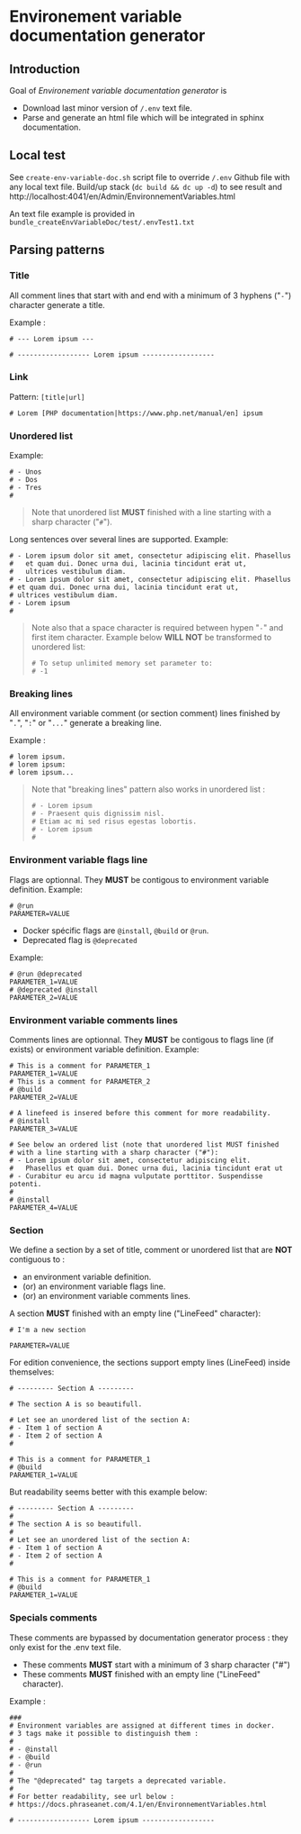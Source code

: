 # Environement variable documentation generator

## Introduction

Goal of *Environement variable documentation generator* is
- Download last minor version of `/.env` text file.
- Parse and generate an html file which will be integrated in sphinx documentation.

## Local test

See `create-env-variable-doc.sh` script file to override `/.env` 
Github file with any local text file.
Build/up stack (`dc build && dc up -d`) to see result and
http://localhost:4041/en/Admin/EnvironnementVariables.html

An text file example is provided in `bundle_createEnvVariableDoc/test/.envTest1.txt`

## Parsing patterns

### Title

All comment lines that start with and end with a minimum of 3 hyphens ("`-`")
character generate a title.

Example :

```
# --- Lorem ipsum ---
``` 
```
# ------------------ Lorem ipsum ------------------
```

### Link

Pattern: `[title|url]`

```
# Lorem [PHP documentation|https://www.php.net/manual/en] ipsum
```


### Unordered list
Example:

```
# - Unos
# - Dos
# - Tres
#
```
> Note that unordered list **MUST** finished with a line starting with a sharp 
> character ("`#`").

Long sentences over several lines are supported. Example:

```
# - Lorem ipsum dolor sit amet, consectetur adipiscing elit. Phasellus
#   et quam dui. Donec urna dui, lacinia tincidunt erat ut,
#   ultrices vestibulum diam. 
# - Lorem ipsum dolor sit amet, consectetur adipiscing elit. Phasellus
# et quam dui. Donec urna dui, lacinia tincidunt erat ut,
# ultrices vestibulum diam. 
# - Lorem ipsum
#
```
> Note also that a space character is required between hypen "`-`" and 
> first item character. Example below **WILL NOT** be transformed to unordered list:
> ```
> # To setup unlimited memory set parameter to:
> # -1
> ```

### Breaking lines

All environment variable comment (or section comment) lines finished by "`.`", "`:`" or "`...`" generate a breaking line.

Example :

```
# lorem ipsum.
# lorem ipsum:
# lorem ipsum...
``` 
> Note that "breaking lines" pattern also works in unordered list :
> 
> ```
> # - Lorem ipsum
> # - Praesent quis dignissim nisl.
> # Etiam ac mi sed risus egestas lobortis.
> # - Lorem ipsum
> #
> ``` 

### Environment variable flags line
Flags are optionnal. They **MUST** be contigous to environment variable definition. Example: 
```
# @run
PARAMETER=VALUE
``` 
- Docker spécific flags are `@install`, `@build` or `@run`.
- Deprecated flag is `@deprecated`

Example:
```
# @run @deprecated
PARAMETER_1=VALUE
# @deprecated @install
PARAMETER_2=VALUE
``` 

### Environment variable comments lines

Comments lines are optionnal. They **MUST** be contigous to flags line (if 
exists) or environment variable definition. Example: 
```
# This is a comment for PARAMETER_1
PARAMETER_1=VALUE
# This is a comment for PARAMETER_2
# @build
PARAMETER_2=VALUE

# A linefeed is insered before this comment for more readability.
# @install
PARAMETER_3=VALUE

# See below an ordered list (note that unordered list MUST finished
# with a line starting with a sharp character ("#"):
# - Lorem ipsum dolor sit amet, consectetur adipiscing elit.
#   Phasellus et quam dui. Donec urna dui, lacinia tincidunt erat ut
# - Curabitur eu arcu id magna vulputate porttitor. Suspendisse potenti.
#
# @install
PARAMETER_4=VALUE
``` 

### <a name="section">Section

We define a section by a set of title, comment or unordered list that are **NOT**
contiguous to :
- an environment variable definition.
- (or) an environment variable flags line.
- (or) an environment variable comments lines.

A section **MUST** finished with an empty line ("LineFeed" character):

```
# I'm a new section

PARAMETER=VALUE
``` 

For edition convenience, the sections support empty lines (LineFeed) 
inside themselves:
```
# --------- Section A ---------

# The section A is so beautifull.

# Let see an unordered list of the section A:
# - Item 1 of section A
# - Item 2 of section A
#

# This is a comment for PARAMETER_1
# @build
PARAMETER_1=VALUE
``` 

But readability seems better with this example below:

```
# --------- Section A ---------
#
# The section A is so beautifull.
#
# Let see an unordered list of the section A:
# - Item 1 of section A
# - Item 2 of section A
#

# This is a comment for PARAMETER_1
# @build
PARAMETER_1=VALUE
``` 

### Specials comments 

These comments are bypassed by documentation generator process : 
they only exist for the .env text file.

- These comments **MUST** start with a minimum of 3 sharp character ("#")
- These comments **MUST** finished with an empty line ("LineFeed" character).

Example :

```
###
# Environment variables are assigned at different times in docker.
# 3 tags make it possible to distinguish them :
#
# - @install
# - @build
# - @run
#
# The "@deprecated" tag targets a deprecated variable.
#
# For better readability, see url below :
# https://docs.phraseanet.com/4.1/en/EnvironnementVariables.html

# ------------------ Lorem ipsum ------------------
```

